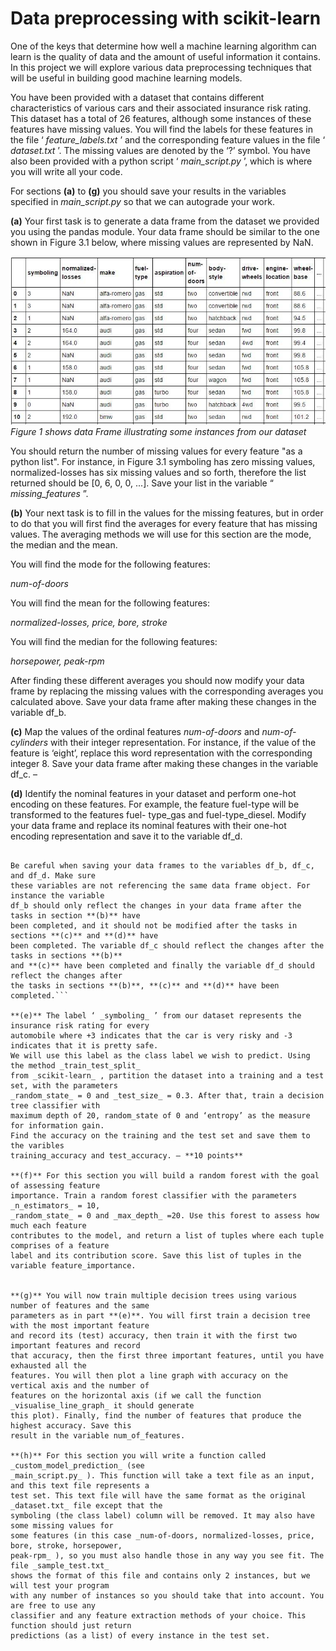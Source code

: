 # Data preprocessing with scikit-learn

One of the keys that determine how well a machine learning algorithm can learn is the
quality of data and the amount of useful information it contains. In this project we will
explore various data preprocessing techniques that will be useful in building good machine
learning models.

You have been provided with a dataset that contains different characteristics of various cars
and their associated insurance risk rating. This dataset has a total of 26 features, although
some instances of these features have missing values. You will find the labels for these
features in the file ‘ _feature_labels.txt_ ’ and the corresponding feature values in the file
‘ _dataset.txt_ ’. The missing values are denoted by the ‘?’ symbol. You have also been provided
with a python script ‘ _main_script.py_ ’, which is where you will write all your code.

For sections **(a)** to **(g)** you should save your results in the variables specified in
_main_script.py_ so that we can autograde your work.

**(a)**
Your first task is to generate a data frame from the dataset we provided you using the
pandas module. Your data frame should be similar to the one shown in Figure 3.1 below,
where missing values are represented by NaN.

![Fig.1](Figures/siLearn.png)
*Figure 1 shows data Frame illustrating some instances from our dataset*

You should return the number of missing values for every feature "as a python list". For
instance, in Figure 3.1 symboling has zero missing values, normalized-losses has six missing
values and so forth, therefore the list returned should be [0, 6, 0, 0, ...]. Save your list in the
variable “ _missing_features_ ”.

**(b)** Your next task is to fill in the values for the missing features, but in order to do that you
will first find the averages for every feature that has missing values. The averaging methods
we will use for this section are the mode, the median and the mean.

You will find the mode for the following features:


_num-of-doors_

You will find the mean for the following features:

_normalized-losses, price, bore, stroke_

You will find the median for the following features:

_horsepower, peak-rpm_

After finding these different averages you should now modify your data frame by replacing
the missing values with the corresponding averages you calculated above. Save your data
frame after making these changes in the variable df_b.

**(c)** Map the values of the ordinal features _num-of-doors_ and _num-of-cylinders_ with their
integer representation. For instance, if the value of the feature is ‘eight’, replace this word
representation with the corresponding integer 8. Save your data frame after making these
changes in the variable df_c. –

**(d)** Identify the nominal features in your dataset and perform one-hot encoding on these
features. For example, the feature fuel-type will be transformed to the features fuel-
type_gas and fuel-type_diesel. Modify your data frame and replace its nominal features with
their one-hot encoding representation and save it to the variable df_d.

```Note:

Be careful when saving your data frames to the variables df_b, df_c, and df_d. Make sure
these variables are not referencing the same data frame object. For instance the variable
df_b should only reflect the changes in your data frame after the tasks in section **(b)** have
been completed, and it should not be modified after the tasks in sections **(c)** and **(d)** have
been completed. The variable df_c should reflect the changes after the tasks in sections **(b)**
and **(c)** have been completed and finally the variable df_d should reflect the changes after
the tasks in sections **(b)**, **(c)** and **(d)** have been completed.```

**(e)** The label ‘ _symboling_ ’ from our dataset represents the insurance risk rating for every
automobile where +3 indicates that the car is very risky and -3 indicates that it is pretty safe.
We will use this label as the class label we wish to predict. Using the method _train_test_split_
from _scikit-learn_ , partition the dataset into a training and a test set, with the parameters
_random_state_ = 0 and _test_size_ = 0.3. After that, train a decision tree classifier with
maximum depth of 20, random_state of 0 and ‘entropy’ as the measure for information gain.
Find the accuracy on the training and the test set and save them to the varibles
training_accuracy and test_accuracy. – **10 points**

**(f)** For this section you will build a random forest with the goal of assessing feature
importance. Train a random forest classifier with the parameters _n_estimators_ = 10,
_random_state_ = 0 and _max_depth_ =20. Use this forest to assess how much each feature
contributes to the model, and return a list of tuples where each tuple comprises of a feature
label and its contribution score. Save this list of tuples in the variable feature_importance.


**(g)** You will now train multiple decision trees using various number of features and the same
parameters as in part **(e)**. You will first train a decision tree with the most important feature
and record its (test) accuracy, then train it with the first two important features and record
that accuracy, then the first three important features, until you have exhausted all the
features. You will then plot a line graph with accuracy on the vertical axis and the number of
features on the horizontal axis (if we call the function _visualise_line_graph_ it should generate
this plot). Finally, find the number of features that produce the highest accuracy. Save this
result in the variable num_of_features.

**(h)** For this section you will write a function called _custom_model_prediction_ (see
_main_script.py_ ). This function will take a text file as an input, and this text file represents a
test set. This text file will have the same format as the original _dataset.txt_ file except that the
symboling (the class label) column will be removed. It may also have some missing values for
some features (in this case _num-of-doors, normalized-losses, price, bore, stroke, horsepower,
peak-rpm_ ), so you must also handle those in any way you see fit. The file _sample_test.txt_
shows the format of this file and contains only 2 instances, but we will test your program
with any number of instances so you should take that into account. You are free to use any
classifier and any feature extraction methods of your choice. This function should just return
predictions (as a list) of every instance in the test set.
